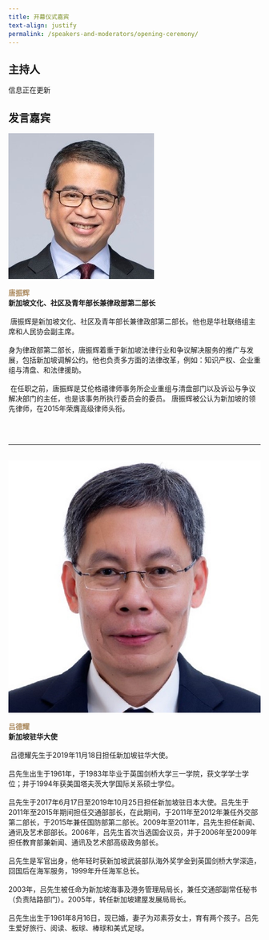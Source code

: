 ```yaml
---
title: 开幕仪式嘉宾
text-align: justify
permalink: /speakers-and-moderators/opening-ceremony/
---
```


<style> 
.content img {
  max-width: 200px;
  margin-left: 0;
  }

.speaker-name {
  color: #AC8B60;
}
</style>

## 主持人

信息正在更新

## 发言嘉宾

<div class="sgds-container">
  <div class="row is-desktop">
    <div class="col is-10-mobile is-10-tablet is-3-desktop is-3-widescreen is-3-fullhd">
    <img src="/images/speakers-opening-Minister Edwin Tong2.jpg" alt="Photo of Minister Edwin Tong"> 
    </div>
    <div class="col">
    <p>
    <b class="speaker-name">唐振辉</b><br>
    <b>新加坡文化、社区及青年部长兼律政部第二部长</b><br> <br> 
  唐振辉是新加坡文化、社区及青年部长兼律政部第二部长。他也是华社联络组主席和人民协会副主席。 <br> <br>
   身为律政部第二部长，唐振辉着重于新加坡法律行业和争议解决服务的推广与发展，包括新加坡调解公约。他也负责多方面的法律改革，例如：知识产权、企业重组与清盘、和法律援助。 <br> <br>
  在任职之前，唐振辉是艾伦格禧律师事务所企业重组与清盘部门以及诉讼与争议解决部门的主任，也是该事务所执行委员会的委员。 唐振辉被公认为新加坡的领先律师，在2015年荣膺高级律师头衔。 
    </p>
    </div>
  </div>
 <hr>
 <br>
  <div class="row is-desktop">
    <div class="col is-10-mobile is-10-tablet is-3-desktop is-3-widescreen is-3-fullhd">
    <img src="/images/speakers-opening-Lui Tuck Yew.jpg" alt="Photo of Lui Tuck Yew"> 
    </div>
    <div class="col">
    <p>
    <b class="speaker-name">吕德耀</b><br>
    <b>新加坡驻华大使</b><br> <br> 
  吕德耀先生于2019年11月18日担任新加坡驻华大使。 <br><br>
吕先生出生于1961年，于1983年毕业于英国剑桥大学三一学院，获文学学士学位；并于1994年获美国塔夫茨大学国际关系硕士学位。 <br><br>
吕先生于2017年6月17日至2019年10月25日担任新加坡驻日本大使。吕先生于2011年至2015年期间担任交通部部长，在此期间，于2011年至2012年兼任外交部第二部长，于2015年兼任国防部第二部长。2009年至2011年，吕先生担任新闻、通讯及艺术部部长。2006年，吕先生首次当选国会议员，并于2006年至2009年担任教育部兼新闻、通讯及艺术部高级政务部长。 <br><br>
吕先生是军官出身，他年轻时获新加坡武装部队海外奖学金到英国剑桥大学深造，回国后在海军服务，1999年升任海军总长。<br><br> 
2003年，吕先生被任命为新加坡海事及港务管理局局长，兼任交通部副常任秘书（负责陆路部门）。2005年，转任新加坡建屋发展局局长。 <br><br>
吕先生出生于1961年8月16日，现已婚，妻子为邓素芬女士，育有两个孩子。吕先生爱好旅行、阅读、板球、棒球和美式足球。
    </p>
    </div>
  </div>
 </div>
